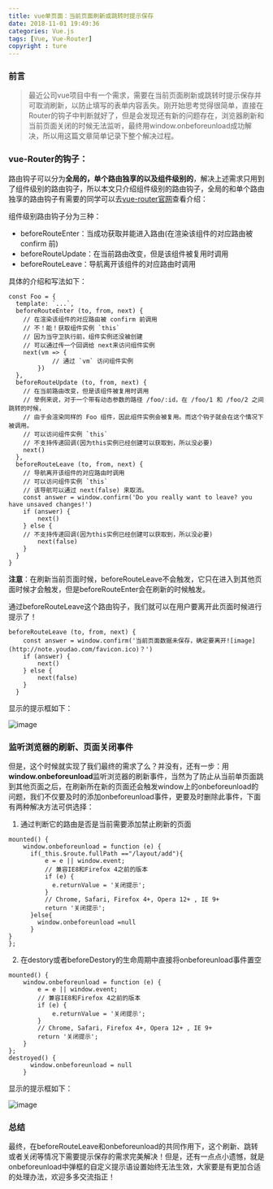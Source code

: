 ```yaml
---
title: vue单页面：当前页面刷新或跳转时提示保存
date: 2018-11-01 19:49:36
categories: Vue.js
tags: [Vue, Vue-Router]
copyright : ture
---
```


### 前言

> 最近公司vue项目中有一个需求，需要在当前页面刷新或跳转时提示保存并可取消刷新，以防止填写的表单内容丢失。刚开始思考觉得很简单，直接在Router的钩子中判断就好了，但是会发现还有新的问题存在，浏览器刷新和当前页面关闭的时候无法监听，最终用window.onbeforeunload成功解决，所以用这篇文章简单记录下整个解决过程。


### vue-Router的钩子：

路由钩子可以分为**全局的，单个路由独享的以及组件级别的**，解决上述需求只用到了组件级别的路由钩子，所以本文只介绍组件级别的路由钩子，全局的和单个路由独享的路由钩子有需要的同学可以去[vue-router官网](https://router.vuejs.org/zh/guide/advanced/navigation-guards.html)查看介绍：

组件级别路由钩子分为三种：

- beforeRouteEnter：当成功获取并能进入路由(在渲染该组件的对应路由被 confirm 前)
- beforeRouteUpdate：在当前路由改变，但是该组件被复用时调用
- beforeRouteLeave：导航离开该组件的对应路由时调用

具体的介绍和写法如下：
```
const Foo = {
  template: `...`,
  beforeRouteEnter (to, from, next) {
    // 在渲染该组件的对应路由被 confirm 前调用
    // 不！能！获取组件实例 `this`
    // 因为当守卫执行前，组件实例还没被创建
    // 可以通过传一个回调给 next来访问组件实例
    next(vm => { 
            // 通过 `vm` 访问组件实例
        })
  },
  beforeRouteUpdate (to, from, next) {
    // 在当前路由改变，但是该组件被复用时调用
    // 举例来说，对于一个带有动态参数的路径 /foo/:id，在 /foo/1 和 /foo/2 之间跳转的时候，
    // 由于会渲染同样的 Foo 组件，因此组件实例会被复用。而这个钩子就会在这个情况下被调用。
    // 可以访问组件实例 `this`
    // 不支持传递回调(因为this实例已经创建可以获取到，所以没必要)
    next()
  },
  beforeRouteLeave (to, from, next) {
    // 导航离开该组件的对应路由时调用
    // 可以访问组件实例 `this`
    // 该导航可以通过 next(false) 来取消。
    const answer = window.confirm('Do you really want to leave? you have unsaved changes!')
    if (answer) {
        next()
    } else {
    // 不支持传递回调(因为this实例已经创建可以获取到，所以没必要)
        next(false)
    }
  }
}
```
**注意**：在刷新当前页面时候，beforeRouteLeave不会触发，它只在进入到其他页面时候才会触发，但是beforeRouteEnter会在刷新的时候触发。

通过beforeRouteLeave这个路由钩子，我们就可以在用户要离开此页面时候进行提示了！

```
beforeRouteLeave (to, from, next) {
    const answer = window.confirm('当前页面数据未保存，确定要离开![image](http://note.youdao.com/favicon.ico)？')
    if (answer) {
        next()
    } else {
        next(false)
    }
  }
```
显示的提示框如下：

![image](http://p5tstjsfi.bkt.clouddn.com/vue-router1luyou.png)

### 监听浏览器的刷新、页面关闭事件

但是，这个时候就实现了我们最终的需求了么？并没有，还有一步：用**window.onbeforeunload**监听浏览器的刷新事件，当然为了防止从当前单页面跳到其他页面之后，在刷新所在新的页面还会触发window上的onbeforeunload的问题，我们不仅要及时的添加onbeforeunload事件，更要及时删除此事件，下面有两种解决方法可供选择：

1. 通过判断它的路由是否是当前需要添加禁止刷新的页面

```
mounted() {
    window.onbeforeunload = function (e) {
      if(_this.$route.fullPath =="/layout/add"){
          e = e || window.event;
          // 兼容IE8和Firefox 4之前的版本
          if (e) {
            e.returnValue = '关闭提示';
          }
          // Chrome, Safari, Firefox 4+, Opera 12+ , IE 9+
          return '关闭提示';
      }else{
        window.onbeforeunload =null
      }
}
};
```

2. 在destory或者beforeDestory的生命周期中直接将onbeforeunload事件置空
```
mounted() {
    window.onbeforeunload = function (e) {
        e = e || window.event;
        // 兼容IE8和Firefox 4之前的版本
        if (e) {
            e.returnValue = '关闭提示';
        }
        // Chrome, Safari, Firefox 4+, Opera 12+ , IE 9+
        return '关闭提示';
    }
};
destroyed() {
      window.onbeforeunload = null
    }
```

显示的提示框如下：

![image](http://p5tstjsfi.bkt.clouddn.com/vue-router1%E8%B7%AF%E7%94%B1%E9%92%A9%E5%AD%90.png)
### 总结
最终，在beforeRouteLeave和onbeforeunload的共同作用下，这个刷新、跳转或者关闭等情况下需要提示保存的需求完美解决！但是，还有一点点小遗憾，就是onbeforeunload中弹框的自定义提示语设置始终无法生效，大家要是有更加合适的处理办法，欢迎多多交流指正！